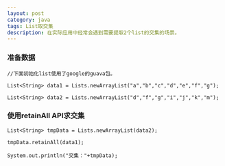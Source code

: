 ```yaml
---
layout: post
category: java
tags: List取交集
description: 在实际应用中经常会遇到需要提取2个list的交集的场景。
---
```


### 准备数据
    
    //下面初始化list使用了google的guava包。
    
    List<String> data1 = Lists.newArrayList("a","b","c","d","e","f","g");
    
    List<String> data2 = Lists.newArrayList("d","f","g","i","j","k","m");

### 使用retainAll API求交集

    List<String> tmpData = Lists.newArrayList(data2);
    
    tmpData.retainAll(data1);
    
    System.out.println("交集："+tmpData);
		
